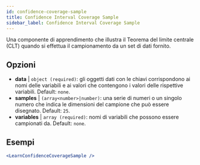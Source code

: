 ```yaml
---
id: confidence-coverage-sample
title: Confidence Interval Coverage Sample
sidebar_label: Confidence Interval Coverage Sample
---
```


Una componente di apprendimento che illustra il Teorema del limite centrale (CLT) quando si effettua il campionamento da un set di dati fornito.

## Opzioni

* __data__ | `object (required)`: gli oggetti dati con le chiavi corrispondono ai nomi delle variabili e ai valori che contengono i valori delle rispettive variabili. Default: `none`.
* __samples__ | `(array<number>|number)`: una serie di numeri o un singolo numero che indica le dimensioni del campione che può essere disegnato. Default: `25`.
* __variables__ | `array (required)`: nomi di variabili che possono essere campionati da. Default: `none`.


## Esempi

```jsx live
<LearnConfidenceCoverageSample />
```

